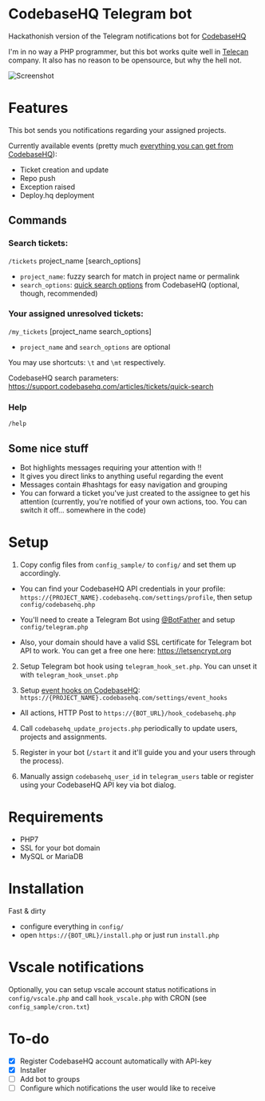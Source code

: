# CodebaseHQ Telegram bot
Hackathonish version of the Telegram notifications bot for [CodebaseHQ](https://www.codebasehq.com)

I'm in no way a PHP programmer, but this bot works quite well in [Telecan](http://telecan.ru) company. It also has no reason to be opensource, but why the hell not.

![Screenshot](https://bot.nikans.com/telecan/trash/screen1.png "CodebaseHQ Telegram bot")

# Features

This bot sends you notifications regarding your assigned projects. 

Currently available events (pretty much [everything you can get from CodebaseHQ](https://support.codebasehq.com/articles/getting-started/how-do-i-setup-notifications)):

- Ticket creation and update
- Repo push
- Exception raised
- Deploy.hq deployment

## Commands

### Search tickets:
`/tickets` project_name [search_options]
- `project_name`: fuzzy search for match in project name or permalink
- `search_options`: [quick search options](https://support.codebasehq.com/articles/tickets/quick-search) from CodebaseHQ (optional, though, recommended)

### Your assigned unresolved tickets:
`/my_tickets` [project_name search_options]
- `project_name` and `search_options` are optional

You may use shortcuts: `\t` and `\mt` respectively.

CodebaseHQ search parameters: https://support.codebasehq.com/articles/tickets/quick-search

### Help
`/help`

## Some nice stuff

- Bot highlights messages requiring your attention with ‼️
- It gives you direct links to anything useful regarding the event
- Messages contain #hashtags for easy navigation and grouping
- You can forward a ticket you've just created to the assignee to get his attention (currently, you're notified of your own actions, too. You can switch it off... somewhere in the code)

# Setup

1) Copy config files from `config_sample/` to `config/` and set them up accordingly. 

- You can find your CodebaseHQ API credentials in your profile: `https://{PROJECT_NAME}.codebasehq.com/settings/profile`, then setup `config/codebasehq.php`

- You'll need to create a Telegram Bot using [@BotFather](https://telegram.me/BotFather) and setup `config/telegram.php`

- Also, your domain should have a valid SSL certificate for Telegram bot API to work. You can get a free one here: https://letsencrypt.org

2) Setup Telegram bot hook using `telegram_hook_set.php`. You can unset it with `telegram_hook_unset.php`

3) Setup [event hooks on CodebaseHQ](https://support.codebasehq.com/articles/notification-services/http-post-notifications): `https://{PROJECT_NAME}.codebasehq.com/settings/event_hooks`

- All actions, HTTP Post to `https://{BOT_URL}/hook_codebasehq.php`

4) Call `codebasehq_update_projects.php` periodically to update users, projects and assignments.

5) Register in your bot (`/start` it and it'll guide you and your users through the process).

6) Manually assign `codebasehq_user_id` in `telegram_users` table or register using your CodebaseHQ API key via bot dialog.

# Requirements

- PHP7
- SSL for your bot domain
- MySQL or MariaDB

# Installation

Fast & dirty
- configure everything in `config/`
- open `https://{BOT_URL}/install.php` or just run `install.php`

# Vscale notifications
Optionally, you can setup vscale account status notifications in `config/vscale.php` and call `hook_vscale.php` with CRON (see `config_sample/cron.txt`)

# To-do

- [x] Register CodebaseHQ account automatically with API-key
- [x] Installer
- [ ] Add bot to groups
- [ ] Configure which notifications the user would like to receive
